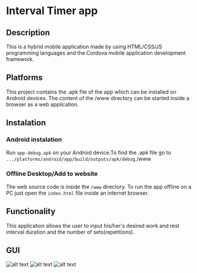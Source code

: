 # Interval Timer app

<h2>Description</h2>
<span>This is a hybrid mobile application made by using HTML/CSS/JS programming languages and the Cordova mobile application development framework.</span>

<h2>Platforms</h2>
<span>This project contains the .apk file of the app which can be installed on Android devices. The content of the /www directory can be started inside a browser as a web application.</span>
  
<h2>Instalation</h2>
  <h3>Android instalation</h3>
  
   <span>Run `app-debug.apk` on your Android device.To find the .apk file go to  `.../platforms/android/app/build/outputs/apk/debug`./www</span>
  
  <h3>Offline Desktop/Add to website</h3>
  
   <span>The web source code is inside the `/www` directory. To run the app offline on a PC just open the `index.html` file inside an internet browser.</span>
  
  <h2>Functionality</h2>
  <span>This application allows the user to input his/her's desired work and rest interval duration and the number of sets(repetitions).</span>
  
  <h2>GUI</h2>
  
![alt text](https://user-images.githubusercontent.com/56841259/103142030-d807eb80-46fd-11eb-9fe8-524f7bed8453.png)
![alt text](https://user-images.githubusercontent.com/56841259/103142097-3f25a000-46fe-11eb-8526-9a37594d518c.png)
![alt text](https://user-images.githubusercontent.com/56841259/103142099-4351bd80-46fe-11eb-843d-ed824f907521.png)
  
  
